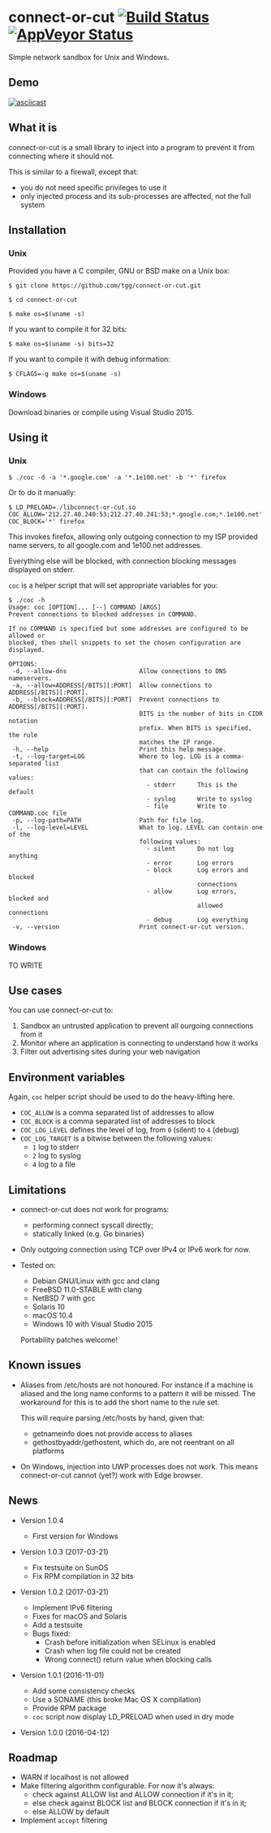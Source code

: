 # connect-or-cut [![Build Status](https://travis-ci.org/tgg/connect-or-cut.svg)](https://travis-ci.org/tgg/connect-or-cut) [![AppVeyor Status](https://ci.appveyor.com/api/projects/status/github/tgg/connect-or-cut?svg=true)](https://ci.appveyor.com/project/teejeejee/connect-or-cut)

Simple network sandbox for Unix and Windows.

## Demo

[![asciicast](https://asciinema.org/a/66ggwn843r9qudwi13nyn5ru0.png)](https://asciinema.org/a/66ggwn843r9qudwi13nyn5ru0?autoplay=1&speed=2)

## What it is

connect-or-cut is a small library to inject into a program to prevent
it from connecting where it should not.

This is similar to a firewall, except that:

 * you do not need specific privileges to use it
 * only injected process and its sub-processes are affected, not
   the full system

## Installation

### Unix
Provided you have a C compiler, GNU or BSD make on a Unix box:

    $ git clone https://github.com/tgg/connect-or-cut.git

    $ cd connect-or-cut

    $ make os=$(uname -s)

If you want to compile it for 32 bits:

    $ make os=$(uname -s) bits=32

If you want to compile it with debug information:

    $ CFLAGS=-g make os=$(uname -s)

### Windows

Download binaries or compile using Visual Studio 2015.


## Using it
### Unix

    $ ./coc -d -a '*.google.com' -a '*.1e100.net' -b '*' firefox

Or to do it manually:

    $ LD_PRELOAD=./libconnect-or-cut.so COC_ALLOW='212.27.40.240:53;212.27.40.241:53;*.google.com;*.1e100.net' COC_BLOCK='*' firefox

This invokes firefox, allowing only outgoing connection to my ISP
provided name servers, to all google.com and 1e100.net addresses.

Everything else will be blocked, with connection blocking messages
displayed on stderr.

`coc` is a helper script that will set appropriate variables for you:

    $ ./coc -h
    Usage: coc [OPTION]... [--] COMMAND [ARGS]
    Prevent connections to blocked addresses in COMMAND.
    
    If no COMMAND is specified but some addresses are configured to be allowed or
    blocked, then shell snippets to set the chosen configuration are displayed.
    
    OPTIONS:
     -d, --allow-dns                   	Allow connections to DNS nameservers.
     -a, --allow=ADDRESS[/BITS][:PORT] 	Allow connections to ADDRESS[/BITS][:PORT].
     -b, --block=ADDRESS[/BITS][:PORT] 	Prevent connections to ADDRESS[/BITS][:PORT].
                                       	BITS is the number of bits in CIDR notation
                                       	prefix. When BITS is specified, the rule
                                       	matches the IP range.
     -h, --help                        	Print this help message.
     -t, --log-target=LOG              	Where to log. LOG is a comma-separated list
                                       	that can contain the following values:
                                       	  - stderr      This is the default
                                       	  - syslog      Write to syslog
                                       	  - file        Write to COMMAND.coc file
     -p, --log-path=PATH               	Path for file log.
     -l, --log-level=LEVEL             	What to log. LEVEL can contain one of the
                                       	following values:
                                       	  - silent      Do not log anything
                                       	  - error       Log errors
                                       	  - block       Log errors and blocked
                                       	                connections
                                       	  - allow       Log errors, blocked and
                                       	                allowed connections
                                       	  - debug       Log everything
     -v, --version                     	Print connect-or-cut version.


### Windows

TO WRITE

## Use cases

You can use connect-or-cut to:

 1. Sandbox an untrusted application to prevent all ourgoing connections from it
 2. Monitor where an application is connecting to understand how it works
 3. Filter out advertising sites during your web navigation

## Environment variables

Again, `coc` helper script should be used to do the heavy-lifting here.

 * `COC_ALLOW` is a comma separated list of addresses to allow
 * `COC_BLOCK` is a comma separated list of addresses to block
 * `COC_LOG_LEVEL` defines the level of log, from `0` (silent) to `4` (debug)
 * `COC_LOG_TARGET` is a bitwise between the following values:
   * `1` log to stderr
   * `2` log to syslog
   * `4` log to a file

## Limitations

 * connect-or-cut does not work for programs:
   * performing connect syscall directly;
   * statically linked (e.g. Go binaries)
 * Only outgoing connection using TCP over IPv4 or IPv6 work for now.
 * Tested on:
   * Debian GNU/Linux with gcc and clang
   * FreeBSD 11.0-STABLE with clang
   * NetBSD 7 with gcc
   * Solaris 10
   * macOS 10.4
   * Windows 10 with Visual Studio 2015

   Portability patches welcome!

## Known issues

 * Aliases from /etc/hosts are not honoured. For instance if a machine is
   aliased and the long name conforms to a pattern it will be missed.
   The workaround for this is to add the short name to the rule set.

   This will require parsing /etc/hosts by hand, given that:
   - getnameinfo does not provide access to aliases
   - gethostbyaddr/gethostent, which do, are not reentrant on all platforms

 * On Windows, injection into UWP processes does not work. This means
   connect-or-cut cannot (yet?) work with Edge browser.

## News
 * Version 1.0.4
   * First version for Windows

 * Version 1.0.3 (2017-03-21)
   * Fix testsuite on SunOS
   * Fix RPM compilation in 32 bits

 * Version 1.0.2 (2017-03-21)
   * Implement IPv6 filtering
   * Fixes for macOS and Solaris
   * Add a testsuite
   * Bugs fixed:
     * Crash before initialization when SELinux is enabled
     * Crash when log file could not be created
     * Wrong connect() return value when blocking calls

 * Version 1.0.1 (2016-11-01)
   * Add some consistency checks
   * Use a SONAME (this broke Mac OS X compilation)
   * Provide RPM package
   * `coc` script now display LD_PRELOAD when used in dry mode

 * Version 1.0.0 (2016-04-12)

## Roadmap

 * WARN if localhost is not allowed
 * Make filtering algorithm configurable. For now it's always:
   * check against ALLOW list and ALLOW connection if it's in it;
   * else check against BLOCK list and BLOCK connection if it's in it;
   * else ALLOW by default
 * Implement `accept` filtering
